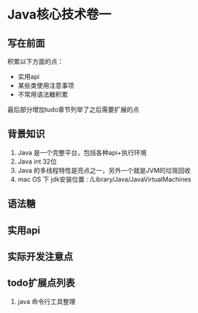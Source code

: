 # Java核心技术卷一

## 写在前面
积累以下方面的点：
* 实用api
* 某些类使用注意事项
* 不常用语法糖积累

最后部分增加tudo章节列举了之后需要扩展的点

## 背景知识
1. Java 是一个完整平台，包括各种api+执行环境
2. Java int 32位
3. Java 的多线程特性是亮点之一，另外一个就是JVM的垃圾回收
4. mac OS 下 jdk安装位置 : /Library/Java/JavaVirtualMachines 

## 语法糖

## 实用api

## 实际开发注意点

## todo扩展点列表
1. java 命令行工具整理